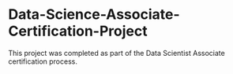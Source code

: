 # Data-Science-Associate-Certification-Project
This project was completed as part of the Data Scientist Associate certification process.
